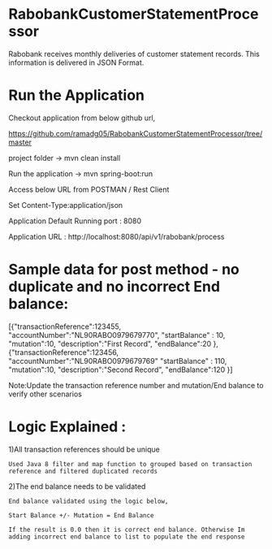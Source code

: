 # RabobankCustomerStatementProcessor

  Rabobank receives monthly deliveries of customer statement records. This information is delivered in JSON Format.

# Run the Application

Checkout application from below github url,

https://github.com/ramadg05/RabobankCustomerStatementProcessor/tree/master

project folder -> mvn clean install

Run the application -> mvn spring-boot:run

Access below URL from POSTMAN / Rest Client

Set Content-Type:application/json

Application Default Running port : 8080

Application URL : http://localhost:8080/api/v1/rabobank/process

# Sample data for post method - no duplicate and no incorrect End balance:

[{"transactionReference":123455, "accountNumber":"NL90RABO0979679770", "startBalance" : 10, "mutation":10, "description":"First Record", "endBalance":20 }, {"transactionReference":123456, "accountNumber":"NL90RABO0979679769" "startBalance" : 110, "mutation":10, "description":"Second Record", "endBalance":120 }]


Note:Update the transaction reference number and mutation/End balance to verify other scenarios

# Logic Explained :

1)All transaction references should be unique
  
    Used Java 8 filter and map function to grouped based on transaction reference and filtered duplicated records 
  
2)The end balance needs to be validated

    End balance validated using the logic below,
  
    Start Balance +/- Mutation = End Balance
  
    If the result is 0.0 then it is correct end balance. Otherwise Im adding incorrect end balance to list to populate the end response
    
